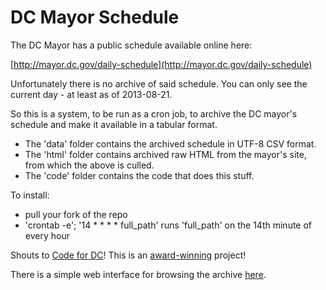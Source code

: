 # DC Mayor Schedule

The DC Mayor has a public schedule available online here:

[http://mayor.dc.gov/daily-schedule](http://mayor.dc.gov/daily-schedule)

Unfortunately there is no archive of said schedule. You can only see the current day - at least as of 2013-08-21.

So this is a system, to be run as a cron job, to archive the DC mayor's schedule and make it available in a tabular format.

* The 'data' folder contains the archived schedule in UTF-8 CSV format.
* The 'html' folder contains archived raw HTML from the mayor's site, from which the above is culled.
* The 'code' folder contains the code that does this stuff.

To install:
* pull your fork of the repo
* 'crontab -e'; '14 * * * * full_path' runs 'full_path' on the 14th minute of every hour

Shouts to [Code for DC](http://codefordc.org/)! This is an [award-winning](http://farm6.staticflickr.com/5535/9571453964_0e12dcf940_o.jpg) project!

There is a simple web interface for browsing the archive [here](http://ajschumacher.github.io/dc_mayor_schedule/).
